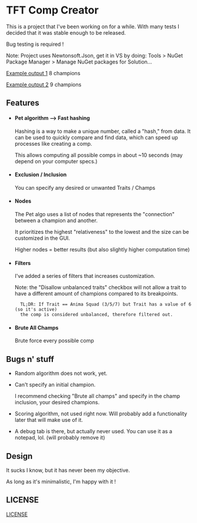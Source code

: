 # TFT Comp Creator

This is a project that I've been working on for a while. With many tests I decided that it was stable enough to be released.

Bug testing is required !

Note: Project uses Newtonsoft.Json, get it in VS by doing: Tools > NuGet Package Manager > Manage NuGet packages for Solution...

[Example output 1](https://tftactics.gg/team-builder/eyJ0ZWFtIjpbeyJwb3NpdGlvbiI6IjEiLCJpZCI6IjcwM8QLdGVtcyI6W10sImxldmVsIjowfSzNMTLIMTY3ON8xxjHFV8Zi3zHHMTTJYjb~AJPHMTXKYsU83zE6IjbJYjjfYscxN8liMjDfMcYx5QDqxWI2+ACTXSwiY2hvc2VuIjpmYWxzZSwic2V0xTt9) 8 champions

[Example output 2](https://tftactics.gg/team-builder/eyJ0ZWFtIjpbeyJwb3NpdGlvbiI6IjEiLCJpZCI6IjcwMsQLdGVtcyI6W10sImxldmVsIjowfSzNMcUmxDE2N8U83zE6IjPJMTg13zHGMTTKYjnfMcYxxVfEMTcx32LHMTbKMcVt3zE6IjfJMTD~AJPHMTjIMTY3~wFXxzHFV8UxNtgxXSwiY2hvc2VuIjpmYWxzZSwic2V0xWx9) 9 champions

## Features
* #### Pet algorithm --> Fast hashing

  Hashing is a way to make a unique number, called a "hash," from data. It can be used to quickly compare and find data, which can speed up processes like creating a comp. 
  
  This allows computing all possible comps in about ~10 seconds (may depend on your computer specs.)
  

* #### Exclusion / Inclusion
	
    You can specify any desired or unwanted Traits / Champs

*  #### Nodes
	
    The Pet algo uses a list of nodes that represents the "connection" between a champion and another.
    
    It prioritizes the highest "relativeness" to the lowest and the size can be customized in the GUI.
    
    Higher nodes = better results (but also slightly higher computation time)
    
* #### Filters

	I've added a series of filters that increases customization.
    
    Note: the "Disallow unbalanced traits" checkbox will not allow a trait to have a different amount of champions compared to its breakpoints.
    
    	TL;DR: If Trait == Anima Squad (3/5/7) but Trait has a value of 6 (so it's active)
        the comp is considered unbalanced, therefore filtered out.
        
* #### Brute All Champs
	
    Brute force every possible comp
    
## Bugs n' stuff
* Random algorithm does not work, yet.
* Can't specify an initial champion.
 	
    I recommend checking "Brute all champs" and specify in the champ inclusion, your desired champions.

* Scoring algorithm, not used right now. Will probably add a functionality later that will make use of it.
* A debug tab is there, but actually never used. You can use it as a notepad, lol. (will probably remove it)

## Design

It sucks I know, but it has never been my objective.

As long as it's minimalistic, I'm happy with it !

## LICENSE

[LICENSE](https://github.com/dragitz/TFT-Comp-Creator/blob/main/LICENSE)
